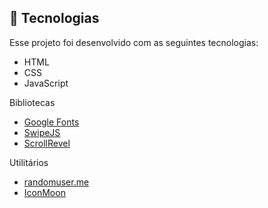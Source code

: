 ## 🚀  Tecnologias

Esse projeto foi desenvolvido com as seguintes tecnologias:

-   HTML
-   CSS
-   JavaScript

Bibliotecas

-   [Google Fonts](https://fonts.google.com/)
-   [SwipeJS](https://github.com/nolimits4web/Swiper)
-   [ScrollRevel](https://scrollrevealjs.org/)

Utilitários

-   [randomuser.me](https://randomuser.me/photos)
-   [IconMoon](https://icomoon.io/app/#/select)
